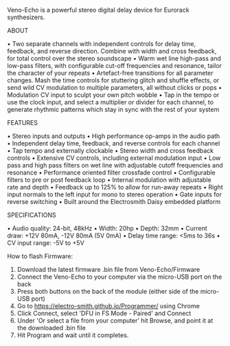 Veno-Echo is a powerful stereo digital delay device for Eurorack synthesizers.

ABOUT

• Two separate channels with independent controls for delay time, feedback, and reverse direction. Combine with width and cross feedback, for total control over the stereo soundscape
• Warm wet line high-pass and low-pass filters, with configurable cut-off frequencies and resonance, tailor the character of your repeats
• Artefact-free transitions for all parameter changes. Mash the time controls for stuttering glitch and shuffle effects, or send wild CV modulation to multiple parameters, all without clicks or pops
• Modulation CV input to sculpt your own pitch wobble
• Tap in the tempo or use the clock input, and select a multiplier or divider for each channel, to generate rhythmic patterns which stay in sync with the rest of your system

FEATURES

• Stereo inputs and outputs
• High performance op-amps in the audio path
• Independent delay time, feedback, and reverse controls for each channel
• Tap tempo and externally clockable
• Stereo width and cross feedback controls
• Extensive CV controls, including external modulation input
• Low pass and high pass filters on wet line with adjustable cutoff frequencies and resonance
• Performance oriented filter crossfade control
• Configurable filters to pre or post feedback loop
• Internal modulation with adjustable rate and depth
• Feedback up to 125% to allow for run-away repeats
• Right input normals to the left input for mono to stereo operation
• Gate inputs for reverse switching
• Built around the Electrosmith Daisy embedded platform

SPECIFICATIONS

• Audio quality: 24-bit, 48kHz
• Width: 20hp
• Depth: 32mm
• Current draw: +12V 80mA, -12V 80mA (5V 0mA)
• Delay time range: <5ms to 36s
• CV input range: -5V to +5V

How to flash Firmware:

1) Download the latest firmware .bin file from Veno-Echo/Firmware
2) Connect the Veno-Echo to your computer via the micro-USB port on the back
3) Press both buttons on the back of the module (either side of the micro-USB port)
4) Go to https://electro-smith.github.io/Programmer/ using Chrome
5) Click Connect, select 'DFU in FS Mode - Paired' and Connect
6) Under 'Or select a file from your computer' hit Browse, and point it at the downloaded .bin file
7) Hit Program and wait until it completes.
